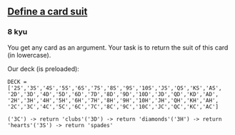 <h2><a href=https://www.codewars.com/kata/5a360620f28b82a711000047/train/python target="_blank">Define a card suit</a></h2><h3>8 kyu</h3><p>You get any card as an argument. Your task is to return the suit of this card (in lowercase).</p><p>Our deck (is preloaded):</p><pre style="display: none;"><code class="language-javascript,c">deck = ['2♣','3♣','4♣','5♣','6♣','7♣','8♣','9♣','10♣','J♣','Q♣','K♣','A♣',        '2♦','3♦','4♦','5♦','6♦','7♦','8♦','9♦','10♦','J♦','Q♦','K♦','A♦',        '2♥','3♥','4♥','5♥','6♥','7♥','8♥','9♥','10♥','J♥','Q♥','K♥','A♥',        '2♠','3♠','4♠','5♠','6♠','7♠','8♠','9♠','10♠','J♠','Q♠','K♠','A♠'];</code></pre><pre style="display: none;"><code class="language-ruby"><span class="cm-tag">DECK</span> <span class="cm-operator">=</span> [<span class="cm-string">'2S'</span>,<span class="cm-string">'3S'</span>,<span class="cm-string">'4S'</span>,<span class="cm-string">'5S'</span>,<span class="cm-string">'6S'</span>,<span class="cm-string">'7S'</span>,<span class="cm-string">'8S'</span>,<span class="cm-string">'9S'</span>,<span class="cm-string">'10S'</span>,<span class="cm-string">'JS'</span>,<span class="cm-string">'QS'</span>,<span class="cm-string">'KS'</span>,<span class="cm-string">'AS'</span>,        <span class="cm-string">'2D'</span>,<span class="cm-string">'3D'</span>,<span class="cm-string">'4D'</span>,<span class="cm-string">'5D'</span>,<span class="cm-string">'6D'</span>,<span class="cm-string">'7D'</span>,<span class="cm-string">'8D'</span>,<span class="cm-string">'9D'</span>,<span class="cm-string">'10D'</span>,<span class="cm-string">'JD'</span>,<span class="cm-string">'QD'</span>,<span class="cm-string">'KD'</span>,<span class="cm-string">'AD'</span>,        <span class="cm-string">'2H'</span>,<span class="cm-string">'3H'</span>,<span class="cm-string">'4H'</span>,<span class="cm-string">'5H'</span>,<span class="cm-string">'6H'</span>,<span class="cm-string">'7H'</span>,<span class="cm-string">'8H'</span>,<span class="cm-string">'9H'</span>,<span class="cm-string">'10H'</span>,<span class="cm-string">'JH'</span>,<span class="cm-string">'QH'</span>,<span class="cm-string">'KH'</span>,<span class="cm-string">'AH'</span>,        <span class="cm-string">'2C'</span>,<span class="cm-string">'3C'</span>,<span class="cm-string">'4C'</span>,<span class="cm-string">'5C'</span>,<span class="cm-string">'6C'</span>,<span class="cm-string">'7C'</span>,<span class="cm-string">'8C'</span>,<span class="cm-string">'9C'</span>,<span class="cm-string">'10C'</span>,<span class="cm-string">'JC'</span>,<span class="cm-string">'QC'</span>,<span class="cm-string">'KC'</span>,<span class="cm-string">'AC'</span>]</code></pre><pre><code class="language-python"><span class="cm-variable">DECK</span> <span class="cm-operator">=</span> [<span class="cm-string">'2S'</span>,<span class="cm-string">'3S'</span>,<span class="cm-string">'4S'</span>,<span class="cm-string">'5S'</span>,<span class="cm-string">'6S'</span>,<span class="cm-string">'7S'</span>,<span class="cm-string">'8S'</span>,<span class="cm-string">'9S'</span>,<span class="cm-string">'10S'</span>,<span class="cm-string">'JS'</span>,<span class="cm-string">'QS'</span>,<span class="cm-string">'KS'</span>,<span class="cm-string">'AS'</span>,        <span class="cm-string">'2D'</span>,<span class="cm-string">'3D'</span>,<span class="cm-string">'4D'</span>,<span class="cm-string">'5D'</span>,<span class="cm-string">'6D'</span>,<span class="cm-string">'7D'</span>,<span class="cm-string">'8D'</span>,<span class="cm-string">'9D'</span>,<span class="cm-string">'10D'</span>,<span class="cm-string">'JD'</span>,<span class="cm-string">'QD'</span>,<span class="cm-string">'KD'</span>,<span class="cm-string">'AD'</span>,        <span class="cm-string">'2H'</span>,<span class="cm-string">'3H'</span>,<span class="cm-string">'4H'</span>,<span class="cm-string">'5H'</span>,<span class="cm-string">'6H'</span>,<span class="cm-string">'7H'</span>,<span class="cm-string">'8H'</span>,<span class="cm-string">'9H'</span>,<span class="cm-string">'10H'</span>,<span class="cm-string">'JH'</span>,<span class="cm-string">'QH'</span>,<span class="cm-string">'KH'</span>,<span class="cm-string">'AH'</span>,        <span class="cm-string">'2C'</span>,<span class="cm-string">'3C'</span>,<span class="cm-string">'4C'</span>,<span class="cm-string">'5C'</span>,<span class="cm-string">'6C'</span>,<span class="cm-string">'7C'</span>,<span class="cm-string">'8C'</span>,<span class="cm-string">'9C'</span>,<span class="cm-string">'10C'</span>,<span class="cm-string">'JC'</span>,<span class="cm-string">'QC'</span>,<span class="cm-string">'KC'</span>,<span class="cm-string">'AC'</span>]</code></pre><pre style="display: none;"><code class="language-csharp"><span class="cm-type">string</span>[] <span class="cm-variable">Deck</span> <span class="cm-operator">=</span>{    <span class="cm-string">"2♣"</span>, <span class="cm-string">"3♣"</span>, <span class="cm-string">"4♣"</span>, <span class="cm-string">"5♣"</span>, <span class="cm-string">"6♣"</span>, <span class="cm-string">"7♣"</span>, <span class="cm-string">"8♣"</span>, <span class="cm-string">"9♣"</span>, <span class="cm-string">"10♣"</span>, <span class="cm-string">"J♣"</span>, <span class="cm-string">"Q♣"</span>, <span class="cm-string">"K♣"</span>, <span class="cm-string">"A♣"</span>,    <span class="cm-string">"2♦"</span>, <span class="cm-string">"3♦"</span>, <span class="cm-string">"4♦"</span>, <span class="cm-string">"5♦"</span>, <span class="cm-string">"6♦"</span>, <span class="cm-string">"7♦"</span>, <span class="cm-string">"8♦"</span>, <span class="cm-string">"9♦"</span>, <span class="cm-string">"10♦"</span>, <span class="cm-string">"J♦"</span>, <span class="cm-string">"Q♦"</span>, <span class="cm-string">"K♦"</span>, <span class="cm-string">"A♦"</span>,    <span class="cm-string">"2♥"</span>, <span class="cm-string">"3♥"</span>, <span class="cm-string">"4♥"</span>, <span class="cm-string">"5♥"</span>, <span class="cm-string">"6♥"</span>, <span class="cm-string">"7♥"</span>, <span class="cm-string">"8♥"</span>, <span class="cm-string">"9♥"</span>, <span class="cm-string">"10♥"</span>, <span class="cm-string">"J♥"</span>, <span class="cm-string">"Q♥"</span>, <span class="cm-string">"K♥"</span>, <span class="cm-string">"A♥"</span>,    <span class="cm-string">"2♠"</span>, <span class="cm-string">"3♠"</span>, <span class="cm-string">"4♠"</span>, <span class="cm-string">"5♠"</span>, <span class="cm-string">"6♠"</span>, <span class="cm-string">"7♠"</span>, <span class="cm-string">"8♠"</span>, <span class="cm-string">"9♠"</span>, <span class="cm-string">"10♠"</span>, <span class="cm-string">"J♠"</span>, <span class="cm-string">"Q♠"</span>, <span class="cm-string">"K♠"</span>, <span class="cm-string">"A♠"</span>};</code></pre><pre style="display: none;"><code class="language-lua"><span class="cm-keyword">local</span> <span class="cm-variable">DECK</span> = {<span class="cm-string">'2S'</span>,<span class="cm-string">'3S'</span>,<span class="cm-string">'4S'</span>,<span class="cm-string">'5S'</span>,<span class="cm-string">'6S'</span>,<span class="cm-string">'7S'</span>,<span class="cm-string">'8S'</span>,<span class="cm-string">'9S'</span>,<span class="cm-string">'10S'</span>,<span class="cm-string">'JS'</span>,<span class="cm-string">'QS'</span>,<span class="cm-string">'KS'</span>,<span class="cm-string">'AS'</span>,              <span class="cm-string">'2D'</span>,<span class="cm-string">'3D'</span>,<span class="cm-string">'4D'</span>,<span class="cm-string">'5D'</span>,<span class="cm-string">'6D'</span>,<span class="cm-string">'7D'</span>,<span class="cm-string">'8D'</span>,<span class="cm-string">'9D'</span>,<span class="cm-string">'10D'</span>,<span class="cm-string">'JD'</span>,<span class="cm-string">'QD'</span>,<span class="cm-string">'KD'</span>,<span class="cm-string">'AD'</span>,              <span class="cm-string">'2H'</span>,<span class="cm-string">'3H'</span>,<span class="cm-string">'4H'</span>,<span class="cm-string">'5H'</span>,<span class="cm-string">'6H'</span>,<span class="cm-string">'7H'</span>,<span class="cm-string">'8H'</span>,<span class="cm-string">'9H'</span>,<span class="cm-string">'10H'</span>,<span class="cm-string">'JH'</span>,<span class="cm-string">'QH'</span>,<span class="cm-string">'KH'</span>,<span class="cm-string">'AH'</span>,              <span class="cm-string">'2C'</span>,<span class="cm-string">'3C'</span>,<span class="cm-string">'4C'</span>,<span class="cm-string">'5C'</span>,<span class="cm-string">'6C'</span>,<span class="cm-string">'7C'</span>,<span class="cm-string">'8C'</span>,<span class="cm-string">'9C'</span>,<span class="cm-string">'10C'</span>,<span class="cm-string">'JC'</span>,<span class="cm-string">'QC'</span>,<span class="cm-string">'KC'</span>,<span class="cm-string">'AC'</span>}</code></pre><pre style="display: none;"><code class="language-javascript">(<span class="cm-string">'3♣'</span>) <span class="cm-operator">-</span><span class="cm-operator">&gt;</span> <span class="cm-keyword">return</span> <span class="cm-string">'clubs'</span>(<span class="cm-string">'3♦'</span>) <span class="cm-operator">-</span><span class="cm-operator">&gt;</span> <span class="cm-keyword">return</span> <span class="cm-string">'diamonds'</span>(<span class="cm-string">'3♥'</span>) <span class="cm-operator">-</span><span class="cm-operator">&gt;</span> <span class="cm-keyword">return</span> <span class="cm-string">'hearts'</span>(<span class="cm-string">'3♠'</span>) <span class="cm-operator">-</span><span class="cm-operator">&gt;</span> <span class="cm-keyword">return</span> <span class="cm-string">'spades'</span></code></pre><pre style="display: none;"><code class="language-ruby">(<span class="cm-string">'3C'</span>) <span class="cm-arrow">-&gt;</span> <span class="cm-keyword">return</span> <span class="cm-string">'clubs'</span>(<span class="cm-string">'3D'</span>) <span class="cm-arrow">-&gt;</span> <span class="cm-keyword">return</span> <span class="cm-string">'diamonds'</span>(<span class="cm-string">'3H'</span>) <span class="cm-arrow">-&gt;</span> <span class="cm-keyword">return</span> <span class="cm-string">'hearts'</span>(<span class="cm-string">'3S'</span>) <span class="cm-arrow">-&gt;</span> <span class="cm-keyword">return</span> <span class="cm-string">'spades'</span></code></pre><pre><code class="language-python">(<span class="cm-string">'3C'</span>) <span class="cm-operator">-</span><span class="cm-operator">&gt;</span> <span class="cm-keyword">return</span> <span class="cm-string">'clubs'</span>(<span class="cm-string">'3D'</span>) <span class="cm-operator">-</span><span class="cm-operator">&gt;</span> <span class="cm-keyword">return</span> <span class="cm-string">'diamonds'</span>(<span class="cm-string">'3H'</span>) <span class="cm-operator">-</span><span class="cm-operator">&gt;</span> <span class="cm-keyword">return</span> <span class="cm-string">'hearts'</span>(<span class="cm-string">'3S'</span>) <span class="cm-operator">-</span><span class="cm-operator">&gt;</span> <span class="cm-keyword">return</span> <span class="cm-string">'spades'</span></code></pre><pre style="display: none;"><code class="language-csharp"><span class="cm-variable">DefineSuit</span>(<span class="cm-string">"3♣"</span>) <span class="cm-operator">-&gt;</span> <span class="cm-keyword">return</span> <span class="cm-string">"clubs"</span><span class="cm-variable">DefineSuit</span>(<span class="cm-string">"3♦"</span>) <span class="cm-operator">-&gt;</span> <span class="cm-keyword">return</span> <span class="cm-string">"diamonds"</span><span class="cm-variable">DefineSuit</span>(<span class="cm-string">"3♥"</span>) <span class="cm-operator">-&gt;</span> <span class="cm-keyword">return</span> <span class="cm-string">"hearts"</span><span class="cm-variable">DefineSuit</span>(<span class="cm-string">"3♠"</span>) <span class="cm-operator">-&gt;</span> <span class="cm-keyword">return</span> <span class="cm-string">"spades"</span></code></pre><pre style="display: none;"><code class="language-lua">(<span class="cm-string">'3C'</span>) -&gt; <span class="cm-keyword">return</span> <span class="cm-string">'clubs'</span>(<span class="cm-string">'3D'</span>) -&gt; <span class="cm-keyword">return</span> <span class="cm-string">'diamonds'</span>(<span class="cm-string">'3H'</span>) -&gt; <span class="cm-keyword">return</span> <span class="cm-string">'hearts'</span>(<span class="cm-string">'3S'</span>) -&gt; <span class="cm-keyword">return</span> <span class="cm-string">'spades'</span></code></pre>
